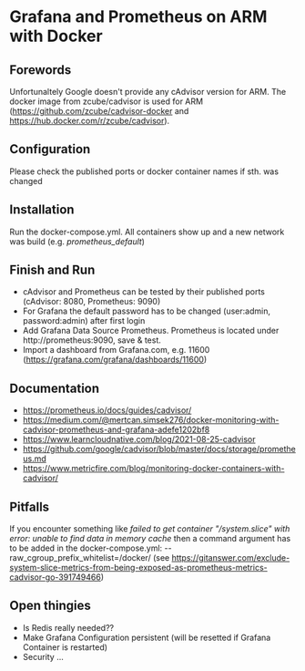 # Grafana and Prometheus on ARM with Docker

## Forewords
Unfortunaltely Google doesn't provide any cAdvisor version for ARM. The docker image from zcube/cadvisor is used for ARM (https://github.com/zcube/cadvisor-docker and https://hub.docker.com/r/zcube/cadvisor).

## Configuration
Please check the published ports or docker container names if sth. was changed

## Installation
Run the docker-compose.yml.
All containers show up and a new network was build (e.g. _prometheus_default_)

## Finish and Run
* cAdvisor and Prometheus can be tested by their published ports (cAdvisor: 8080, Prometheus: 9090)
* For Grafana the default password has to be changed (user:admin, password:admin) after first login
* Add Grafana Data Source Prometheus. Prometheus is located under http://prometheus:9090, save & test.
* Import a dashboard from Grafana.com, e.g. 11600 (https://grafana.com/grafana/dashboards/11600)

## Documentation
* https://prometheus.io/docs/guides/cadvisor/
* https://medium.com/@mertcan.simsek276/docker-monitoring-with-cadvisor-prometheus-and-grafana-adefe1202bf8
* https://www.learncloudnative.com/blog/2021-08-25-cadvisor
* https://github.com/google/cadvisor/blob/master/docs/storage/prometheus.md
* https://www.metricfire.com/blog/monitoring-docker-containers-with-cadvisor/

## Pitfalls
If you encounter something like _failed to get container "/system.slice" with error: unable to find data in memory cache_ then a command argument has to be added in the docker-compose.yml: --raw_cgroup_prefix_whitelist=/docker/
(see https://gitanswer.com/exclude-system-slice-metrics-from-being-exposed-as-prometheus-metrics-cadvisor-go-391749466)

## Open thingies
* Is Redis really needed??
* Make Grafana Configuration persistent (will be resetted if Grafana Container is restarted)
* Security ...
